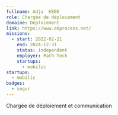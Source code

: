```yaml
---
fullname: Adja  KEBE
role: Chargée de déploiement
domaine: Déploiement
link: https://www.akprocess.net/
missions:
  - start: 2022-02-21
    end: 2024-12-31
    status: independent
    employer: Path Tech
    startups:
      - mobilic
startups:
  - mobilic
badges:
  - segur
---
```

Chargée de déploiement et communication